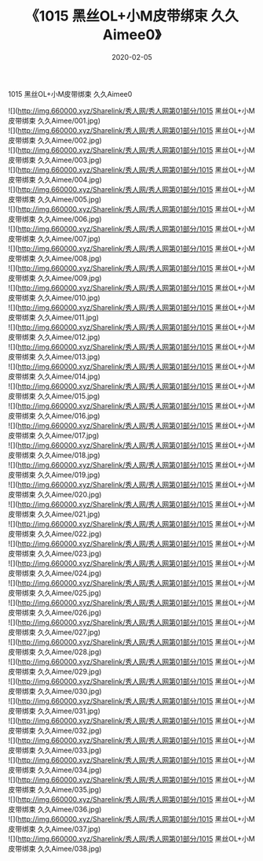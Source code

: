 ﻿---
layout: post
title:  《1015 黑丝OL+小M皮带绑束 久久Aimee0》
date:   2020-02-05
img: http://img.660000.xyz/Sharelink/秀人网/秀人网第01部分/1015 黑丝OL+小M皮带绑束 久久Aimee0/000.jpg
categories: [美女, 清纯, 唯美]
---

1015 黑丝OL+小M皮带绑束 久久Aimee0

  ![](http://img.660000.xyz/Sharelink/秀人网/秀人网第01部分/1015 黑丝OL+小M皮带绑束 久久Aimee/001.jpg) <br> ![](http://img.660000.xyz/Sharelink/秀人网/秀人网第01部分/1015 黑丝OL+小M皮带绑束 久久Aimee/002.jpg) <br> ![](http://img.660000.xyz/Sharelink/秀人网/秀人网第01部分/1015 黑丝OL+小M皮带绑束 久久Aimee/003.jpg) <br> ![](http://img.660000.xyz/Sharelink/秀人网/秀人网第01部分/1015 黑丝OL+小M皮带绑束 久久Aimee/004.jpg) <br> ![](http://img.660000.xyz/Sharelink/秀人网/秀人网第01部分/1015 黑丝OL+小M皮带绑束 久久Aimee/005.jpg) <br> ![](http://img.660000.xyz/Sharelink/秀人网/秀人网第01部分/1015 黑丝OL+小M皮带绑束 久久Aimee/006.jpg) <br> ![](http://img.660000.xyz/Sharelink/秀人网/秀人网第01部分/1015 黑丝OL+小M皮带绑束 久久Aimee/007.jpg) <br> ![](http://img.660000.xyz/Sharelink/秀人网/秀人网第01部分/1015 黑丝OL+小M皮带绑束 久久Aimee/008.jpg) <br> ![](http://img.660000.xyz/Sharelink/秀人网/秀人网第01部分/1015 黑丝OL+小M皮带绑束 久久Aimee/009.jpg) <br> ![](http://img.660000.xyz/Sharelink/秀人网/秀人网第01部分/1015 黑丝OL+小M皮带绑束 久久Aimee/010.jpg) <br> ![](http://img.660000.xyz/Sharelink/秀人网/秀人网第01部分/1015 黑丝OL+小M皮带绑束 久久Aimee/011.jpg) <br> ![](http://img.660000.xyz/Sharelink/秀人网/秀人网第01部分/1015 黑丝OL+小M皮带绑束 久久Aimee/012.jpg) <br> ![](http://img.660000.xyz/Sharelink/秀人网/秀人网第01部分/1015 黑丝OL+小M皮带绑束 久久Aimee/013.jpg) <br> ![](http://img.660000.xyz/Sharelink/秀人网/秀人网第01部分/1015 黑丝OL+小M皮带绑束 久久Aimee/014.jpg) <br> ![](http://img.660000.xyz/Sharelink/秀人网/秀人网第01部分/1015 黑丝OL+小M皮带绑束 久久Aimee/015.jpg) <br> ![](http://img.660000.xyz/Sharelink/秀人网/秀人网第01部分/1015 黑丝OL+小M皮带绑束 久久Aimee/016.jpg) <br> ![](http://img.660000.xyz/Sharelink/秀人网/秀人网第01部分/1015 黑丝OL+小M皮带绑束 久久Aimee/017.jpg) <br> ![](http://img.660000.xyz/Sharelink/秀人网/秀人网第01部分/1015 黑丝OL+小M皮带绑束 久久Aimee/018.jpg) <br> ![](http://img.660000.xyz/Sharelink/秀人网/秀人网第01部分/1015 黑丝OL+小M皮带绑束 久久Aimee/019.jpg) <br> ![](http://img.660000.xyz/Sharelink/秀人网/秀人网第01部分/1015 黑丝OL+小M皮带绑束 久久Aimee/020.jpg) <br> ![](http://img.660000.xyz/Sharelink/秀人网/秀人网第01部分/1015 黑丝OL+小M皮带绑束 久久Aimee/021.jpg) <br> ![](http://img.660000.xyz/Sharelink/秀人网/秀人网第01部分/1015 黑丝OL+小M皮带绑束 久久Aimee/022.jpg) <br> ![](http://img.660000.xyz/Sharelink/秀人网/秀人网第01部分/1015 黑丝OL+小M皮带绑束 久久Aimee/023.jpg) <br> ![](http://img.660000.xyz/Sharelink/秀人网/秀人网第01部分/1015 黑丝OL+小M皮带绑束 久久Aimee/024.jpg) <br> ![](http://img.660000.xyz/Sharelink/秀人网/秀人网第01部分/1015 黑丝OL+小M皮带绑束 久久Aimee/025.jpg) <br> ![](http://img.660000.xyz/Sharelink/秀人网/秀人网第01部分/1015 黑丝OL+小M皮带绑束 久久Aimee/026.jpg) <br> ![](http://img.660000.xyz/Sharelink/秀人网/秀人网第01部分/1015 黑丝OL+小M皮带绑束 久久Aimee/027.jpg) <br> ![](http://img.660000.xyz/Sharelink/秀人网/秀人网第01部分/1015 黑丝OL+小M皮带绑束 久久Aimee/028.jpg) <br> ![](http://img.660000.xyz/Sharelink/秀人网/秀人网第01部分/1015 黑丝OL+小M皮带绑束 久久Aimee/029.jpg) <br> ![](http://img.660000.xyz/Sharelink/秀人网/秀人网第01部分/1015 黑丝OL+小M皮带绑束 久久Aimee/030.jpg) <br> ![](http://img.660000.xyz/Sharelink/秀人网/秀人网第01部分/1015 黑丝OL+小M皮带绑束 久久Aimee/031.jpg) <br> ![](http://img.660000.xyz/Sharelink/秀人网/秀人网第01部分/1015 黑丝OL+小M皮带绑束 久久Aimee/032.jpg) <br> ![](http://img.660000.xyz/Sharelink/秀人网/秀人网第01部分/1015 黑丝OL+小M皮带绑束 久久Aimee/033.jpg) <br> ![](http://img.660000.xyz/Sharelink/秀人网/秀人网第01部分/1015 黑丝OL+小M皮带绑束 久久Aimee/034.jpg) <br> ![](http://img.660000.xyz/Sharelink/秀人网/秀人网第01部分/1015 黑丝OL+小M皮带绑束 久久Aimee/035.jpg) <br> ![](http://img.660000.xyz/Sharelink/秀人网/秀人网第01部分/1015 黑丝OL+小M皮带绑束 久久Aimee/036.jpg) <br> ![](http://img.660000.xyz/Sharelink/秀人网/秀人网第01部分/1015 黑丝OL+小M皮带绑束 久久Aimee/037.jpg) <br> ![](http://img.660000.xyz/Sharelink/秀人网/秀人网第01部分/1015 黑丝OL+小M皮带绑束 久久Aimee/038.jpg) <br>